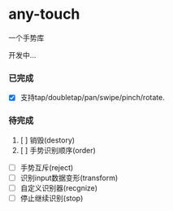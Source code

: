 # any-touch
一个手势库 

开发中...

### 已完成
- [x] 支持tap/doubletap/pan/swipe/pinch/rotate.

### 待完成
1. [ ] 销毁(destory)
2. [ ] 手势识别顺序(order)
- [ ] 手势互斥(reject)
- [ ] 识别input数据变形(transform)
- [ ] 自定义识别器(recgnize)
- [ ] 停止继续识别(stop)

